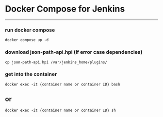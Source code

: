 # Docker Compose for Jenkins

***
### run docker compose
 ``` shell
 docker compose up -d
 ```
### download json-path-api.hpi (If error case dependencies)
 ``` shell
 cp json-path-api.hpi /var/jenkins_home/plugins/
 ```
### get into the container
 ``` shell
 docker exec -it {container name or container ID} bash
 ```
## or
 ``` shell
 docker exec -it {container name or container ID} sh
 ```